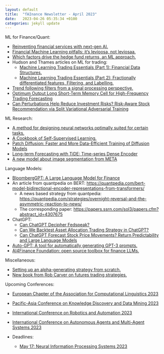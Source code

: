 ```yaml
---
layout: default
title:  "fAInance Newsletter - April 2023"
date:   2023-04-26 05:35:34 +0100 
categories: jekyll update
---
```


ML for Finance/Quant:
- <a href="https://venturebeat.com/ai/reinventing-financial-services-with-next-gen-ai/">Reinventing financial services with next-gen AI.</a>
- <a href="https://qoppac.blogspot.com/2023/04/advanced-futures-trading-strategies.html">Financial Machine Learning pitfalls: it’s levioosa, not leviosaa.</a>
- <a href="https://quantpedia.com/which-factors-drive-the-hedge-fund-returns-a-machine-learning-approach/">Which factors drive the hedge fund returns, an ML approach. </a>
- Hudson and Thames articles on ML for trading:
  - <a href="https://hudsonthames.org/machine-learning-trading-essentials-part-1-financial-data-structures/">Machine Learning Trading Essentials (Part 1): Financial Data Structures.</a>
  - <a href="https://hudsonthames.org/machine-learning-trading-essentials-part-2-fractionally-differentiated-features-filtering-and-labelling/">Machine Learning Trading Essentials (Part 2): Fractionally differentiated features, Filtering, and Labelling.</a>
- <a href = "https://alphaarchitect.com/2023/04/trend-following-filters-part-6/">Trend following filters from a signal processing perspective.</a>
- <a href = "https://arxiv.org/abs/2304.09840">Optimum Output Long Short-Term Memory Cell for High-Frequency Trading Forecasting</a>
- <a href = "https://arxiv.org/abs/2304.11043">Can Perturbations Help Reduce Investment Risks? Risk-Aware Stock Recommendation via Split Variational Adversarial Training</a>


ML Research:
- <a href="https://news.mit.edu/2023/method-designing-neural-networks-optimally-suited-certain-tasks-0330?utm_source=ONTRAPORT-email-broadcast&utm_medium=ONTRAPORT-email-broadcast&utm_term=Newsletter&utm_content=Data+Science+Insider%3A+April+7th%2C+2023&utm_campaign=08042023">A method for designing neural networks optimally suited for certain tasks.</a>
- <a href="https://arxiv.org/pdf/2304.12210.pdf">A Cookbook of Self-Supervised Learning.</a>
- <a href="Patch Diffusion: Faster and More Data-Efficient Training of Diffusion Models">Patch Diffusion: Faster and More Data-Efficient Training of Diffusion Models</a>
- <a href="https://arxiv.org/abs/2304.08424">Long-term Forecasting with TiDE: Time-series Dense Encoder</a>
- <a href="https://arxiv.org/abs/2304.02643v1?utm_source=substack&utm_medium=email">A new model about image segmentation from META</a>


Language Models:
- <a href="https://arxiv.org/pdf/2303.17564.pdf">BloombergGPT: A Large Language Model for Finance</a>
- An article from quantpedia on BERT: https://quantpedia.com/bert-model-bidirectional-encoder-representations-from-transformers/
  - A news based strategy from quantpedia: https://quantpedia.com/strategies/overnight-reversal-and-the-asymmetric-reaction-to-news/
  - The corresponding paper: https://papers.ssrn.com/sol3/papers.cfm?abstract_id=4307675
- ChatGPT:
  - <a href="https://papers.ssrn.com/sol3/papers.cfm?abstract_id=4399406">Can ChatGPT Decipher Fedspeak?</a>
  - <a href="https://quantpedia.com/can-we-backtest-asset-allocation-trading-strategy-in-chatgpt/?a=6080">Can We Backtest Asset Allocation Trading Strategy in ChatGPT?</a>
  - <a href="https://arxiv.org/abs/2304.07619">Can ChatGPT Forecast Stock Price Movements? Return Predictability and Large Language Models</a>
- <a href="https://github.com/Significant-Gravitas/Auto-GPT">Auto-GPT: A tool for automatically generating GPT-3 prompts.</a>
- <a href="https://github.com/AI4Finance-Foundation">AI4Finance Foundation: open source toolbox for finance LLMs.</a>

Miscellaneous:
- <a href="https://dilequante.com/setting-up-an-alpha-generating-strategy-from-scratch-a-practical-example-with-a-portfolio-made-up-of-equity-sectors-investing-a-simple-macro-signal/">Setting up an alpha-generating strategy from scratch.</a>
- <a href="https://qoppac.blogspot.com/2023/04/advanced-futures-trading-strategies.html">New book from Rob Carver on futures trading strategies.</a>

Upcoming Conferences:
- <a href="https://2023.eacl.org/">European Chapter of the Association for Computational Linguistics 2023</a>
- <a href="https://pakdd2023.org/">Pacific-Asia Conference on Knowledge Discovery and Data Mining 2023</a>
- <a href="https://www.icra2023.org/">International Conference on Robotics and Automation 2023</a>
- <a href="https://aamas2023.soton.ac.uk/">International Conference on Autonomous Agents and Multi-Agent Systems 2023</a>

- Deadlines:
  - <a href="https://neurips.cc/Conferences/2023">May 17: Neural Information Processing Systems 2023</a>